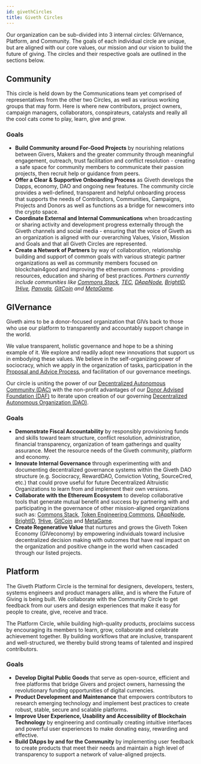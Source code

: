 ```yaml
---
id: givethCircles
title: Giveth Circles
---
```


Our organization can be sub-divided into 3 internal circles: GIVernance, Platform, and Community. The goals of each individual circle are unique, but are aligned with our core values, our mission and our vision to build the future of giving. The circles and their respective goals are outlined in the sections below.

## Community
This circle is held down by the Communications team yet comprised of representatives from the other two Circles, as well as various working groups that may form. Here is where new contributors, project owners, campaign managers, collaborators, conspirateurs, catalysts and really all the cool cats come to play, learn, give and grow.

### Goals
* **Build Community around For-Good Projects** by nourishing relations between Givers, Makers and the greater community through meaningful engagement, outreach, trust facilitation and conflict resolution - creating a safe space for community members to communicate their passion projects, then recruit help or guidance from peers.
* **Offer a Clear & Supportive Onboarding Process** as Giveth develops the Dapps, economy, DAO and ongoing new features. The community circle provides a well-defined, transparent and helpful onboarding process that supports the needs of Contributors, Communities, Campaigns, Projects and Donors as well as functions as a bridge for newcomers into the crypto space.
* **Coordinate External and Internal Communications** when broadcasting or sharing activity and development progress externally through the Giveth channels and social media - ensuring that the voice of Giveth as an organization is aligned with our overarching Values, Vision, Mission and Goals and that all Giveth Circles are represented.
* **Create a Network of Partners** by way of collaboration, relationship building and support of common goals with various strategic partner organizations as well as community members focused on blockchain4good and improving the ethereum commons - providing resources, education and sharing of best practices.
*Partners currently include communities like [Commons Stack](https://commonsstack.org/), [TEC](https://forum.tecommons.org/), [DAppNode](https://dappnode.io/), [BrightID](https://www.brightid.org/), [1Hive](https://about.1hive.org/), [Panvala](https://panvala.com/), [GitCoin](https://gitcoin.co/) and [MetaGame](https://wiki.metagame.wtf/).*

## GIVernance

Giveth aims to be a donor-focused organization that GIVs back to those who use our platform to transparently and accountably support change in the world.

We value transparent, holistic governance and hope to be a shining example of it. We explore and readily adopt new innovations that support us in embodying these values. We believe in the self-organizing power of sociocracy, which we apply in the organization of tasks, participation in the [Proposal and Advice Process](https://forum.giveth.io/c/givernance/proposals), and facilitation of our governance meetings.

Our circle is uniting the power of our [Decentralized Autonomous Community (DAC)](https://trace.giveth.io/community/giveth-dac) with the non-profit advantages of our [Donor Advised Foundation (DAF)](https://www.sdgimpactfund.org/giveth-foundation) to iterate upon creation of our governing [Decentralized Autonomous Organization (DAO)](https://aragon.1hive.org/#/giveth/).

### Goals
- **Demonstrate Fiscal Accountability** by responsibly provisioning funds and skills toward team structure, conflict resolution, administration, financial transparency, organization of team gatherings and quality assurance. Meet the resource needs of the Giveth community, platform and economy.
- **Innovate Internal Governance** through experimenting with and documenting decentralized governance systems within the Giveth DAO structure (e.g. Sociocracy, RewardDAO, Conviction Voting, SourceCred, etc.) that could prove useful for future Decentralized Altruistic Organizations to learn from and implement their own versions.
- **Collaborate with the Ethereum Ecosystem** to develop collaborative tools that generate mutual benefit and success by partnering with and participating in the governance of other mission-aligned organizations such as: [Commons Stack](https://commonsstack.org/), [Token Engineering Commons](https://forum.tecommons.org/),  [DAppNode](https://dappnode.io/),  [BrightID](https://www.brightid.org/),  [1Hive](https://about.1hive.org/),  [GitCoin](https://gitcoin.co/) and [MetaGame](https://wiki.metagame.wtf/).
- **Create Regenerative Value** that nurtures and grows the Giveth Token Economy (GIVeconomy) by empowering individuals toward inclusive decentralized decision making with outcomes that have real impact on the organization and positive change in the world when cascaded through our listed projects.

## Platform
The Giveth Platform Circle is the terminal for designers, developers, testers, systems engineers and product managers alike, and is where the Future of Giving is being built. We collaborate with the Community Circle to get feedback from our users and design experiences that make it easy for people to create, give, receive and trace.

The Platform Circle, while building high-quality products, proclaims success by encouraging its members to learn, grow, collaborate and celebrate achievement together. By building workflows that are inclusive, transparent and well-structured, we thereby build strong teams of talented and inspired contributors.

### Goals
* **Develop Digital Public Goods** that serve as open-source, efficient and free platforms that bridge Givers and project owners, harnessing the revolutionary funding opportunities of digital currencies.
* **Product Development and Maintenance** that empowers contributors to research emerging technology and implement best practices to create robust, stable, secure and scalable platforms.
* **Improve User Experience, Usability and Accessibility of Blockchain Technology** by engineering and continually creating intuitive interfaces and powerful user experiences to make donating easy, rewarding and effective.
* **Build DApps by and for the Community** by implementing user feedback to create products that meet their needs and maintain a high level of transparency to support a network of value-aligned projects.
